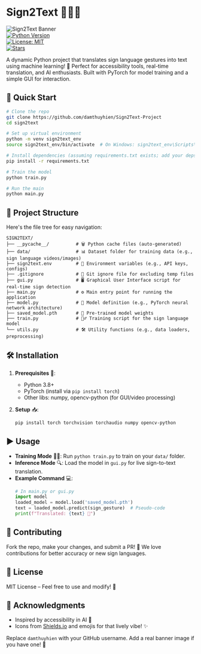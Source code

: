 # Sign2Text 🚀🤟📝

![Sign2Text Banner](https://img.shields.io/badge/Sign2Text-Sign%20Language%20to%20Text-blueviolet?style=for-the-badge&logo=python)  
[![Python Version](https://img.shields.io/badge/Python-3.8%2B-brightgreen.svg?style=flat&logo=python)](https://www.python.org/)  
[![License: MIT](https://img.shields.io/badge/License-MIT-yellow.svg?style=flat)](https://opensource.org/licenses/MIT)  
[![Stars](https://img.shields.io/github/stars/yourusername/sign2text?style=social)](https://github.com/damthuyhien/Sign2Text-Project)  

A dynamic Python project that translates sign language gestures into text using machine learning! 🌟 Perfect for accessibility tools, real-time translation, and AI enthusiasts. Built with PyTorch for model training and a simple GUI for interaction.  

## 🚀 Quick Start  

```bash
# Clone the repo  
git clone https://github.com/damthuyhien/Sign2Text-Project  
cd sign2text  

# Set up virtual environment  
python -m venv sign2text_env  
source sign2text_env/bin/activate  # On Windows: sign2text_env\Scripts\activate  

# Install dependencies (assuming requirements.txt exists; add your deps like torch, etc.)  
pip install -r requirements.txt  

# Train the model  
python train.py  

# Run the main
python main.py  
```  

## 📂 Project Structure  

Here's the file tree for easy navigation:  

```  
SIGN2TEXT/  
├── __pycache__/          # 🗑️ Python cache files (auto-generated)  
├── data/                 # 📊 Dataset folder for training data (e.g., sign language videos/images)  
├── sign2text.env         # 🔑 Environment variables (e.g., API keys, configs)  
├── .gitignore            # 🚫 Git ignore file for excluding temp files  
├── gui.py                # 🖥️ Graphical User Interface script for real-time sign detection  
├── main.py               # ⚙️ Main entry point for running the application  
├── model.py              # 🤖 Model definition (e.g., PyTorch neural network architecture)  
├── saved_model.pth       # 💾 Pre-trained model weights  
├── train.py              # 🏋️‍♂️ Training script for the sign language model  
└── utils.py              # 🛠️ Utility functions (e.g., data loaders, preprocessing)  
```  

## 🛠️ Installation  

1. **Prerequisites** 🔧:  
   - Python 3.8+  
   - PyTorch (install via `pip install torch`)  
   - Other libs: numpy, opencv-python (for GUI/video processing)  

2. **Setup** 📥:  
   ```bash
   pip install torch torchvision torchaudio numpy opencv-python  
   ```  

## ▶️ Usage  

- **Training Mode** 🏃‍♂️: Run `python train.py` to train on your `data/` folder.  
- **Inference Mode** 🔍: Load the model in `gui.py` for live sign-to-text translation.  
- **Example Command** 💻:  
  ```python
  # In main.py or gui.py  
  import model  
  loaded_model = model.load('saved_model.pth')  
  text = loaded_model.predict(sign_gesture)  # Pseudo-code  
  print(f"Translated: {text} 🎉")  
  ```  

## 🤝 Contributing  

Fork the repo, make your changes, and submit a PR! 🌈 We love contributions for better accuracy or new sign languages.  

## 📜 License  

MIT License – Feel free to use and modify! 📄  

## 🎉 Acknowledgments  

- Inspired by accessibility in AI 🤝  
- Icons from [Shields.io](https://shields.io/) and emojis for that lively vibe! ✨  

Replace `damthuyhien` with your GitHub username. Add a real banner image if you have one! 🚀
